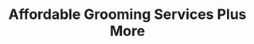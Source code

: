 ---
title: "Affordable Grooming Services Plus More"
url: /milwaukee/affordable-grooming-services-plus-more/
shop: pet grooming
---